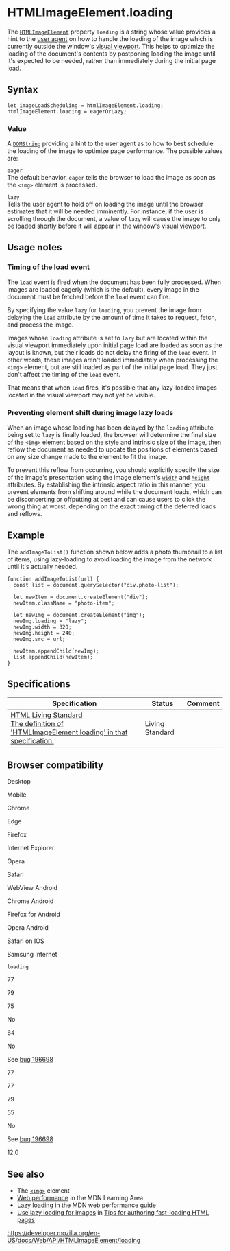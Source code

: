# HTMLImageElement.loading

The [`HTMLImageElement`](../htmlimageelement) property `loading` is a string whose value provides a hint to the [user agent](https://developer.mozilla.org/en-US/docs/Glossary/User_agent) on how to handle the loading of the image which is currently outside the window's [visual viewport](https://developer.mozilla.org/en-US/docs/Glossary/Visual_Viewport). This helps to optimize the loading of the document's contents by postponing loading the image until it's expected to be needed, rather than immediately during the initial page load.

## Syntax

    let imageLoadScheduling = htmlImageElement.loading;
    htmlImageElement.loading = eagerOrLazy;

### Value

A [`DOMString`](../domstring) providing a hint to the user agent as to how to best schedule the loading of the image to optimize page performance. The possible values are:

`eager`  
The default behavior, `eager` tells the browser to load the image as soon as the `<img>` element is processed.

`lazy`  
Tells the user agent to hold off on loading the image until the browser estimates that it will be needed imminently. For instance, if the user is scrolling through the document, a value of `lazy` will cause the image to only be loaded shortly before it will appear in the window's [visual viewport](https://developer.mozilla.org/en-US/docs/Glossary/Visual_Viewport).

## Usage notes

### Timing of the load event

The [`load`](../window/load_event) event is fired when the document has been fully processed. When images are loaded eagerly (which is the default), every image in the document must be fetched before the `load` event can fire.

By specifying the value `lazy` for `loading`, you prevent the image from delaying the `load` attribute by the amount of time it takes to request, fetch, and process the image.

Images whose `loading` attribute is set to `lazy` but are located within the visual viewport immediately upon initial page load are loaded as soon as the layout is known, but their loads do not delay the firing of the `load` event. In other words, these images aren't loaded immediately when processing the `<img>` element, but are still loaded as part of the initial page load. They just don't affect the timing of the `load` event.

That means that when `load` fires, it's possible that any lazy-loaded images located in the visual viewport may not yet be visible.

### Preventing element shift during image lazy loads

When an image whose loading has been delayed by the `loading` attribute being set to `lazy` is finally loaded, the browser will determine the final size of the [`<img>`](https://developer.mozilla.org/en-US/docs/Web/HTML/Element/img) element based on the style and intrinsic size of the image, then reflow the document as needed to update the positions of elements based on any size change made to the element to fit the image.

To prevent this reflow from occurring, you should explicitly specify the size of the image's presentation using the image element's [`width`](https://developer.mozilla.org/en-US/docs/Web/HTML/Element/img#attr-width) and [`height`](https://developer.mozilla.org/en-US/docs/Web/HTML/Element/img#attr-height) attributes. By establishing the intrinsic aspect ratio in this manner, you prevent elements from shifting around while the document loads, which can be disconcerting or offputting at best and can cause users to click the wrong thing at worst, depending on the exact timing of the deferred loads and reflows.

## Example

The `addImageToList()` function shown below adds a photo thumbnail to a list of items, using lazy-loading to avoid loading the image from the network until it's actually needed.

    function addImageToList(url) {
      const list = document.querySelector("div.photo-list");

      let newItem = document.createElement("div");
      newItem.className = "photo-item";

      let newImg = document.createElement("img");
      newImg.loading = "lazy";
      newImg.width = 320;
      newImg.height = 240;
      newImg.src = url;

      newItem.appendChild(newImg);
      list.appendChild(newItem);
    }

## Specifications

<table><thead><tr class="header"><th>Specification</th><th>Status</th><th>Comment</th></tr></thead><tbody><tr class="odd"><td><a href="https://html.spec.whatwg.org/multipage/#attr-img-loading">HTML Living Standard<br />
<span class="small">The definition of 'HTMLImageElement.loading' in that specification.</span></a></td><td><span class="spec-living">Living Standard</span></td><td></td></tr></tbody></table>

## Browser compatibility

Desktop

Mobile

Chrome

Edge

Firefox

Internet Explorer

Opera

Safari

WebView Android

Chrome Android

Firefox for Android

Opera Android

Safari on IOS

Samsung Internet

`loading`

77

79

75

No

64

No

See [bug 196698](https://webkit.org/b/196698)

77

77

79

55

No

See [bug 196698](https://webkit.org/b/196698)

12.0

## See also

- The [`<img>`](https://developer.mozilla.org/en-US/docs/Web/HTML/Element/img) element
- [Web performance](https://developer.mozilla.org/en-US/docs/Learn/Performance) in the MDN Learning Area
- [Lazy loading](https://developer.mozilla.org/en-US/docs/Web/Performance/Lazy_loading) in the MDN web performance guide
- [Use lazy loading for images](#) in [Tips for authoring fast-loading HTML pages](https://developer.mozilla.org/en-US/docs/Learn/HTML/Howto/Author_fast-loading_HTML_pages)

<a href="https://developer.mozilla.org/en-US/docs/Web/API/HTMLImageElement/loading" class="_attribution-link">https://developer.mozilla.org/en-US/docs/Web/API/HTMLImageElement/loading</a>
